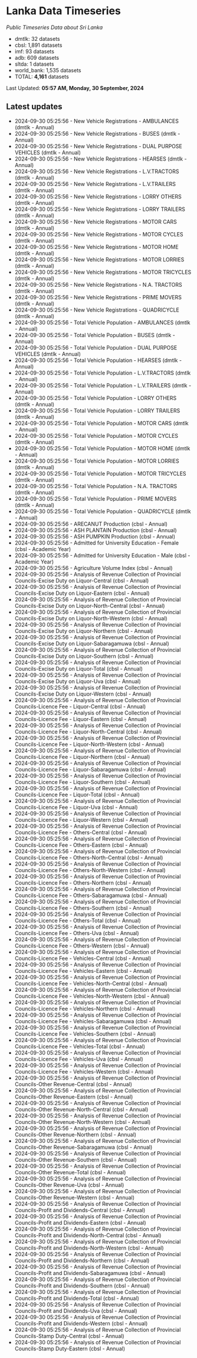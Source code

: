 # Lanka Data Timeseries
*Public Timeseries Data about Sri Lanka*

* dmtlk: 32 datasets
* cbsl: 1,891 datasets
* imf: 93 datasets
* adb: 609 datasets
* sltda: 1 datasets
* world_bank: 1,535 datasets
* TOTAL: **4,161** datasets

Last Updated: **05:57 AM, Monday, 30 September, 2024**

## Latest updates

* 2024-09-30 05:25:56 - New Vehicle Registrations - AMBULANCES (dmtlk - Annual)
* 2024-09-30 05:25:56 - New Vehicle Registrations - BUSES (dmtlk - Annual)
* 2024-09-30 05:25:56 - New Vehicle Registrations - DUAL PURPOSE VEHICLES (dmtlk - Annual)
* 2024-09-30 05:25:56 - New Vehicle Registrations - HEARSES (dmtlk - Annual)
* 2024-09-30 05:25:56 - New Vehicle Registrations - L.V.TRACTORS (dmtlk - Annual)
* 2024-09-30 05:25:56 - New Vehicle Registrations - L.V.TRAILERS (dmtlk - Annual)
* 2024-09-30 05:25:56 - New Vehicle Registrations - LORRY OTHERS (dmtlk - Annual)
* 2024-09-30 05:25:56 - New Vehicle Registrations - LORRY TRAILERS (dmtlk - Annual)
* 2024-09-30 05:25:56 - New Vehicle Registrations - MOTOR CARS (dmtlk - Annual)
* 2024-09-30 05:25:56 - New Vehicle Registrations - MOTOR CYCLES (dmtlk - Annual)
* 2024-09-30 05:25:56 - New Vehicle Registrations - MOTOR HOME (dmtlk - Annual)
* 2024-09-30 05:25:56 - New Vehicle Registrations - MOTOR LORRIES (dmtlk - Annual)
* 2024-09-30 05:25:56 - New Vehicle Registrations - MOTOR TRICYCLES (dmtlk - Annual)
* 2024-09-30 05:25:56 - New Vehicle Registrations - N.A. TRACTORS (dmtlk - Annual)
* 2024-09-30 05:25:56 - New Vehicle Registrations - PRIME MOVERS (dmtlk - Annual)
* 2024-09-30 05:25:56 - New Vehicle Registrations - QUADRICYCLE (dmtlk - Annual)
* 2024-09-30 05:25:56 - Total Vehicle Population - AMBULANCES (dmtlk - Annual)
* 2024-09-30 05:25:56 - Total Vehicle Population - BUSES (dmtlk - Annual)
* 2024-09-30 05:25:56 - Total Vehicle Population - DUAL PURPOSE VEHICLES (dmtlk - Annual)
* 2024-09-30 05:25:56 - Total Vehicle Population - HEARSES (dmtlk - Annual)
* 2024-09-30 05:25:56 - Total Vehicle Population - L.V.TRACTORS (dmtlk - Annual)
* 2024-09-30 05:25:56 - Total Vehicle Population - L.V.TRAILERS (dmtlk - Annual)
* 2024-09-30 05:25:56 - Total Vehicle Population - LORRY OTHERS (dmtlk - Annual)
* 2024-09-30 05:25:56 - Total Vehicle Population - LORRY TRAILERS (dmtlk - Annual)
* 2024-09-30 05:25:56 - Total Vehicle Population - MOTOR CARS (dmtlk - Annual)
* 2024-09-30 05:25:56 - Total Vehicle Population - MOTOR CYCLES (dmtlk - Annual)
* 2024-09-30 05:25:56 - Total Vehicle Population - MOTOR HOME (dmtlk - Annual)
* 2024-09-30 05:25:56 - Total Vehicle Population - MOTOR LORRIES (dmtlk - Annual)
* 2024-09-30 05:25:56 - Total Vehicle Population - MOTOR TRICYCLES (dmtlk - Annual)
* 2024-09-30 05:25:56 - Total Vehicle Population - N.A. TRACTORS (dmtlk - Annual)
* 2024-09-30 05:25:56 - Total Vehicle Population - PRIME MOVERS (dmtlk - Annual)
* 2024-09-30 05:25:56 - Total Vehicle Population - QUADRICYCLE (dmtlk - Annual)
* 2024-09-30 05:25:56 - ARECANUT Production (cbsl - Annual)
* 2024-09-30 05:25:56 - ASH PLANTAIN Production (cbsl - Annual)
* 2024-09-30 05:25:56 - ASH PUMPKIN Production (cbsl - Annual)
* 2024-09-30 05:25:56 - Admitted for University Education - Female (cbsl - Academic Year)
* 2024-09-30 05:25:56 - Admitted for University Education - Male (cbsl - Academic Year)
* 2024-09-30 05:25:56 - Agriculture Volume Index (cbsl - Annual)
* 2024-09-30 05:25:56 - Analysis of Revenue Collection of Provincial Councils-Excise Duty on Liquor-Central (cbsl - Annual)
* 2024-09-30 05:25:56 - Analysis of Revenue Collection of Provincial Councils-Excise Duty on Liquor-Eastern (cbsl - Annual)
* 2024-09-30 05:25:56 - Analysis of Revenue Collection of Provincial Councils-Excise Duty on Liquor-North-Central (cbsl - Annual)
* 2024-09-30 05:25:56 - Analysis of Revenue Collection of Provincial Councils-Excise Duty on Liquor-North-Western (cbsl - Annual)
* 2024-09-30 05:25:56 - Analysis of Revenue Collection of Provincial Councils-Excise Duty on Liquor-Northern (cbsl - Annual)
* 2024-09-30 05:25:56 - Analysis of Revenue Collection of Provincial Councils-Excise Duty on Liquor-Sabaragamuwa (cbsl - Annual)
* 2024-09-30 05:25:56 - Analysis of Revenue Collection of Provincial Councils-Excise Duty on Liquor-Southern (cbsl - Annual)
* 2024-09-30 05:25:56 - Analysis of Revenue Collection of Provincial Councils-Excise Duty on Liquor-Total (cbsl - Annual)
* 2024-09-30 05:25:56 - Analysis of Revenue Collection of Provincial Councils-Excise Duty on Liquor-Uva (cbsl - Annual)
* 2024-09-30 05:25:56 - Analysis of Revenue Collection of Provincial Councils-Excise Duty on Liquor-Western (cbsl - Annual)
* 2024-09-30 05:25:56 - Analysis of Revenue Collection of Provincial Councils-Licence Fee - Liquor-Central (cbsl - Annual)
* 2024-09-30 05:25:56 - Analysis of Revenue Collection of Provincial Councils-Licence Fee - Liquor-Eastern (cbsl - Annual)
* 2024-09-30 05:25:56 - Analysis of Revenue Collection of Provincial Councils-Licence Fee - Liquor-North-Central (cbsl - Annual)
* 2024-09-30 05:25:56 - Analysis of Revenue Collection of Provincial Councils-Licence Fee - Liquor-North-Western (cbsl - Annual)
* 2024-09-30 05:25:56 - Analysis of Revenue Collection of Provincial Councils-Licence Fee - Liquor-Northern (cbsl - Annual)
* 2024-09-30 05:25:56 - Analysis of Revenue Collection of Provincial Councils-Licence Fee - Liquor-Sabaragamuwa (cbsl - Annual)
* 2024-09-30 05:25:56 - Analysis of Revenue Collection of Provincial Councils-Licence Fee - Liquor-Southern (cbsl - Annual)
* 2024-09-30 05:25:56 - Analysis of Revenue Collection of Provincial Councils-Licence Fee - Liquor-Total (cbsl - Annual)
* 2024-09-30 05:25:56 - Analysis of Revenue Collection of Provincial Councils-Licence Fee - Liquor-Uva (cbsl - Annual)
* 2024-09-30 05:25:56 - Analysis of Revenue Collection of Provincial Councils-Licence Fee - Liquor-Western (cbsl - Annual)
* 2024-09-30 05:25:56 - Analysis of Revenue Collection of Provincial Councils-Licence Fee - Others-Central (cbsl - Annual)
* 2024-09-30 05:25:56 - Analysis of Revenue Collection of Provincial Councils-Licence Fee - Others-Eastern (cbsl - Annual)
* 2024-09-30 05:25:56 - Analysis of Revenue Collection of Provincial Councils-Licence Fee - Others-North-Central (cbsl - Annual)
* 2024-09-30 05:25:56 - Analysis of Revenue Collection of Provincial Councils-Licence Fee - Others-North-Western (cbsl - Annual)
* 2024-09-30 05:25:56 - Analysis of Revenue Collection of Provincial Councils-Licence Fee - Others-Northern (cbsl - Annual)
* 2024-09-30 05:25:56 - Analysis of Revenue Collection of Provincial Councils-Licence Fee - Others-Sabaragamuwa (cbsl - Annual)
* 2024-09-30 05:25:56 - Analysis of Revenue Collection of Provincial Councils-Licence Fee - Others-Southern (cbsl - Annual)
* 2024-09-30 05:25:56 - Analysis of Revenue Collection of Provincial Councils-Licence Fee - Others-Total (cbsl - Annual)
* 2024-09-30 05:25:56 - Analysis of Revenue Collection of Provincial Councils-Licence Fee - Others-Uva (cbsl - Annual)
* 2024-09-30 05:25:56 - Analysis of Revenue Collection of Provincial Councils-Licence Fee - Others-Western (cbsl - Annual)
* 2024-09-30 05:25:56 - Analysis of Revenue Collection of Provincial Councils-Licence Fee - Vehicles-Central (cbsl - Annual)
* 2024-09-30 05:25:56 - Analysis of Revenue Collection of Provincial Councils-Licence Fee - Vehicles-Eastern (cbsl - Annual)
* 2024-09-30 05:25:56 - Analysis of Revenue Collection of Provincial Councils-Licence Fee - Vehicles-North-Central (cbsl - Annual)
* 2024-09-30 05:25:56 - Analysis of Revenue Collection of Provincial Councils-Licence Fee - Vehicles-North-Western (cbsl - Annual)
* 2024-09-30 05:25:56 - Analysis of Revenue Collection of Provincial Councils-Licence Fee - Vehicles-Northern (cbsl - Annual)
* 2024-09-30 05:25:56 - Analysis of Revenue Collection of Provincial Councils-Licence Fee - Vehicles-Sabaragamuwa (cbsl - Annual)
* 2024-09-30 05:25:56 - Analysis of Revenue Collection of Provincial Councils-Licence Fee - Vehicles-Southern (cbsl - Annual)
* 2024-09-30 05:25:56 - Analysis of Revenue Collection of Provincial Councils-Licence Fee - Vehicles-Total (cbsl - Annual)
* 2024-09-30 05:25:56 - Analysis of Revenue Collection of Provincial Councils-Licence Fee - Vehicles-Uva (cbsl - Annual)
* 2024-09-30 05:25:56 - Analysis of Revenue Collection of Provincial Councils-Licence Fee - Vehicles-Western (cbsl - Annual)
* 2024-09-30 05:25:56 - Analysis of Revenue Collection of Provincial Councils-Other Revenue-Central (cbsl - Annual)
* 2024-09-30 05:25:56 - Analysis of Revenue Collection of Provincial Councils-Other Revenue-Eastern (cbsl - Annual)
* 2024-09-30 05:25:56 - Analysis of Revenue Collection of Provincial Councils-Other Revenue-North-Central (cbsl - Annual)
* 2024-09-30 05:25:56 - Analysis of Revenue Collection of Provincial Councils-Other Revenue-North-Western (cbsl - Annual)
* 2024-09-30 05:25:56 - Analysis of Revenue Collection of Provincial Councils-Other Revenue-Northern (cbsl - Annual)
* 2024-09-30 05:25:56 - Analysis of Revenue Collection of Provincial Councils-Other Revenue-Sabaragamuwa (cbsl - Annual)
* 2024-09-30 05:25:56 - Analysis of Revenue Collection of Provincial Councils-Other Revenue-Southern (cbsl - Annual)
* 2024-09-30 05:25:56 - Analysis of Revenue Collection of Provincial Councils-Other Revenue-Total (cbsl - Annual)
* 2024-09-30 05:25:56 - Analysis of Revenue Collection of Provincial Councils-Other Revenue-Uva (cbsl - Annual)
* 2024-09-30 05:25:56 - Analysis of Revenue Collection of Provincial Councils-Other Revenue-Western (cbsl - Annual)
* 2024-09-30 05:25:56 - Analysis of Revenue Collection of Provincial Councils-Profit and Dividends-Central (cbsl - Annual)
* 2024-09-30 05:25:56 - Analysis of Revenue Collection of Provincial Councils-Profit and Dividends-Eastern (cbsl - Annual)
* 2024-09-30 05:25:56 - Analysis of Revenue Collection of Provincial Councils-Profit and Dividends-North-Central (cbsl - Annual)
* 2024-09-30 05:25:56 - Analysis of Revenue Collection of Provincial Councils-Profit and Dividends-North-Western (cbsl - Annual)
* 2024-09-30 05:25:56 - Analysis of Revenue Collection of Provincial Councils-Profit and Dividends-Northern (cbsl - Annual)
* 2024-09-30 05:25:56 - Analysis of Revenue Collection of Provincial Councils-Profit and Dividends-Sabaragamuwa (cbsl - Annual)
* 2024-09-30 05:25:56 - Analysis of Revenue Collection of Provincial Councils-Profit and Dividends-Southern (cbsl - Annual)
* 2024-09-30 05:25:56 - Analysis of Revenue Collection of Provincial Councils-Profit and Dividends-Total (cbsl - Annual)
* 2024-09-30 05:25:56 - Analysis of Revenue Collection of Provincial Councils-Profit and Dividends-Uva (cbsl - Annual)
* 2024-09-30 05:25:56 - Analysis of Revenue Collection of Provincial Councils-Profit and Dividends-Western (cbsl - Annual)
* 2024-09-30 05:25:56 - Analysis of Revenue Collection of Provincial Councils-Stamp Duty-Central (cbsl - Annual)
* 2024-09-30 05:25:56 - Analysis of Revenue Collection of Provincial Councils-Stamp Duty-Eastern (cbsl - Annual)